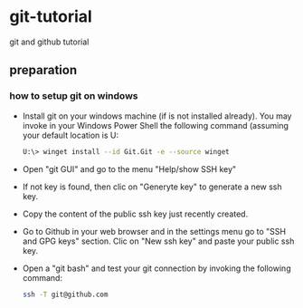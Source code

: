 # git-tutorial
git and github tutorial

## preparation

### how to setup git on windows

* Install git on your windows machine (if is not installed already).
  You may invoke in your Windows Power Shell the following command
  (assuming your default location is U:
  
  ```bash
  U:\> winget install --id Git.Git -e --source winget
  ```

* Open "git GUI" and go to the menu "Help/show SSH key"
* If not key is found, then clic on "Generyte key" to generate a new ssh key.
* Copy the content of the public ssh key just recently created.
* Go to Github in your web browser and in the settings menu go to "SSH and GPG keys" section. Clic on "New ssh key" and paste your public ssh key.
* Open a "git bash" and test your git connection by invoking the following command:
  ```bash
  ssh -T git@github.com
  ```
